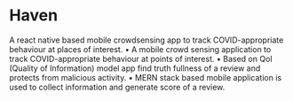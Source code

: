 # Haven
A react native based mobile crowdsensing app to track COVID-appropriate behaviour at places of interest.
• A mobile crowd sensing application to track COVID-appropriate behaviour at points of interest.
• Based on QoI (Quality of Information) model app find truth fullness of a review and protects from malicious activity.
• MERN stack based mobile application is used to collect information and generate score of a review.
